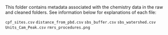 This folder contains metadata associated with the chemistry data in the raw and cleaned folders. See information below for explanations of each file:

`cpf_sites.csv`
`distance_from_pbd.csv`
`sbs_buffer.csv` 
`sbs_watershed.csv`
`Units_Cam_Peak.csv`
`rmrs_procedures.png`
